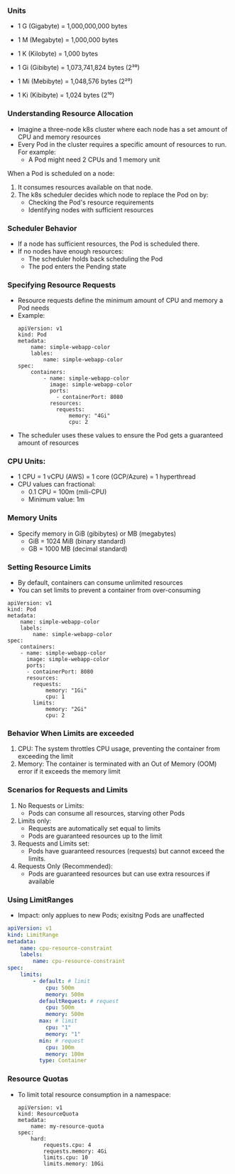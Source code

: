 ### Units
- 1 G (Gigabyte) = 1,000,000,000 bytes
- 1 M (Megabyte) = 1,000,000 bytes
- 1 K (Kilobyte) = 1,000 bytes

- 1 Gi (Gibibyte) = 1,073,741,824 bytes (2³⁰)
- 1 Mi (Mebibyte) = 1,048,576 bytes (2²⁰)
- 1 Ki (Kibibyte) = 1,024 bytes (2¹⁰)



### Understanding Resource Allocation

- Imagine a three-node k8s cluster where each node has a set amount of CPU and memory resources
- Every Pod in the cluster requires a specific amount of resources to run. For example:
  - A Pod might need 2 CPUs and 1 memory unit

When a Pod is scheduled on a node:

1. It consumes resources available on that node.
2. The k8s scheduler decides which node to replace the Pod on by:
   - Checking the Pod's resource requirements
   - Identifying nodes with sufficient resources

### Scheduler Behavior

- If a node has sufficient resources, the Pod is scheduled there.
- If no nodes have enough resources:
  - The scheduler holds back scheduling the Pod
  - The pod enters the Pending state

### Specifying Resource Requests

- Resource requests define the minimum amount of CPU and memory a Pod needs
- Example:
  ```
  apiVersion: v1
  kind: Pod
  metadata:
      name: simple-webapp-color
      lables:
          name: simple-webapp-color
  spec:
      containers:
          - name: simple-webapp-color
            image: simple-webapp-color
            ports:
              - containerPort: 8080
            resources:
              requests:
                  memory: "4Gi"
                  cpu: 2
  ```
- The scheduler uses these values to ensure the Pod gets a guaranteed amount of resources

### CPU Units:

- 1 CPU = 1 vCPU (AWS) = 1 core (GCP/Azure) = 1 hyperthread
- CPU values can fractional:
  - 0.1 CPU = 100m (mili-CPU)
  - Minimum value: 1m

### Memory Units

- Specify memory in GiB (gibibytes) or MB (megabytes)
  - GiB = 1024 MiB (binary standard)
  - GB = 1000 MB (decimal standard)

### Setting Resource Limits

- By default, containers can consume unlimited resources
- You can set limits to prevent a container from over-consuming

```
apiVersion: v1
kind: Pod
metadata:
    name: simple-webapp-color
    labels:
        name: simple-webapp-color
spec:
    containers:
    - name: simple-webapp-color
      image: simple-webapp-color
      ports:
      - containerPort: 8080
      resources:
        requests:
            memory: "1Gi"
            cpu: 1
        limits:
            memory: "2Gi"
            cpu: 2
```

### Behavior When Limits are exceeded

1. CPU: The system throttles CPU usage, preventing the container from exceeding the limit
2. Memory: The container is terminated with an Out of Memory (OOM) error if it exceeds the memory limit

### Scenarios for Requests and Limits

1. No Requests or Limits:
   - Pods can consume all resources, starving other Pods
2. Limits only:
   - Requests are automatically set equal to limits
   - Pods are guaranteed resources up to the limit
3. Requests and Limits set:
   - Pods have guaranteed resources (requests) but cannot exceed the limits.
4. Requests Only (Recommended):
   - Pods are guaranteed resources but can use extra resources if available

### Using LimitRanges

- Impact: only applues to new Pods; exisitng Pods are unaffected

```yaml
apiVersion: v1
kind: LimitRange
metadata:
    name: cpu-resource-constraint
    labels:
        name: cpu-resource-constraint
spec:
    limits:
        - default: # limit
            cpu: 500m
            memory: 500m
          defaultRequest: # request
            cpu: 500m
            memory: 500m
          max: # limit
            cpu: "1"
            memory: "1"
          min: # request
            cpu: 100m
            memory: 100m
          type: Container
```

### Resource Quotas

- To limit total resource consumption in a namespace:
  ```
  apiVersion: v1
  kind: ResourceQuota
  metadata:
      name: my-resource-quota
  spec:
      hard:
          requests.cpu: 4
          requests.memory: 4Gi
          limits.cpu: 10
          limits.memory: 10Gi
  ```
